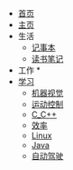 <!-- 学习/_sidebar.md -->

* [首页]()
* [主页](README.md)
* 生活
  * [记事本](【0】生活/记事本.md)
  * [读书笔记](【0】生活/读书笔记.md)
* 工作
  * 
* [学习](【2】学习/)
  * [机器视觉](【2】学习/机器视觉/)
  * [运动控制](【2】学习/运动控制/)
  * [C_C++](【2】学习/C_C++/)
  * [效率](【2】学习/效率/)
  * [Linux](【2】学习/Linux/)
  * [Java](【2】学习/Java学习/)
  * [自动驾驶](【2】学习/自动驾驶/)

